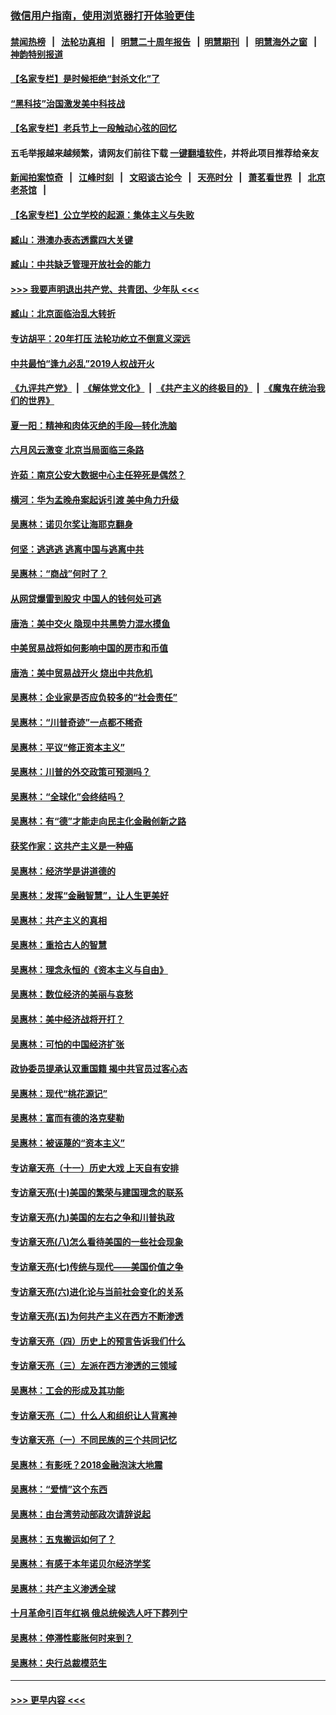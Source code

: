 ### [微信用户指南，使用浏览器打开体验更佳](https://github.com/gfw-breaker/banned-news1/blob/master/indexes/wechat-guide.md?t=0)
#### [禁闻热榜](热点新闻.md?t=0)  &nbsp;&nbsp;|&nbsp;&nbsp; [法轮功真相](https://github.com/gfw-breaker/truth/blob/master/README.md?t=0) &nbsp;&nbsp;|&nbsp;&nbsp; [明慧二十周年报告](https://github.com/gfw-breaker/mh-reports/blob/master/README.md?t=0) &nbsp;&nbsp;|&nbsp;&nbsp;[明慧期刊](https://github.com/gfw-breaker/mh-qikan) &nbsp;&nbsp;|&nbsp;&nbsp; [明慧海外之窗](https://github.com/gfw-breaker/mh-news/blob/master/README.md?t=0) &nbsp;&nbsp;|&nbsp;&nbsp; [神韵特别报道](https://github.com/gfw-breaker/mh-news/blob/master/shenyun.md?t=0)
#### [【名家专栏】是时候拒绝“封杀文化”了](../pages/nsc423/n11814093.md?t=02140722) 
#### [“黑科技”治国激发美中科技战](../pages/nsc423/n11638056.md?t=02140722) 
#### [【名家专栏】老兵节上一段触动心弦的回忆](../pages/nsc423/n11646016.md?t=02140722) 
#### 五毛举报越来越频繁，请网友们前往下载 [一键翻墙软件](https://github.com/gfw-breaker/ssr-accounts)，并将此项目推荐给亲友
#### [新闻拍案惊奇](https://github.com/gfw-breaker/banned-news1/blob/master/pages/link4.md) &nbsp;&nbsp;|&nbsp;&nbsp; [江峰时刻](https://github.com/gfw-breaker/banned-news1/blob/master/pages/link4.md) &nbsp;&nbsp;|&nbsp;&nbsp; [文昭谈古论今](https://github.com/gfw-breaker/banned-news1/blob/master/pages/link4.md) &nbsp;&nbsp;|&nbsp;&nbsp; [天亮时分](https://github.com/gfw-breaker/banned-news1/blob/master/pages/link4.md) &nbsp;&nbsp;|&nbsp;&nbsp; [萧茗看世界](https://github.com/gfw-breaker/banned-news1/blob/master/pages/link4.md) &nbsp;&nbsp;|&nbsp;&nbsp; [北京老茶馆](https://github.com/gfw-breaker/banned-news1/blob/master/pages/link4.md) &nbsp;&nbsp;|&nbsp;&nbsp; 
#### [【名家专栏】公立学校的起源：集体主义与失败](../pages/nsc423/n11601833.md?t=02140722) 
#### [臧山：港澳办表态透露四大关键](../pages/nsc423/n11421628.md?t=02140722) 
#### [臧山：中共缺乏管理开放社会的能力](../pages/nsc423/n11407457.md?t=02140722) 
#### [>>> 我要声明退出共产党、共青团、少年队 <<<](https://github.com/begood0513/goodnews/blob/master/quit/letter.md) 
#### [臧山：北京面临治乱大转折](../pages/nsc423/n11406895.md?t=02140722) 
#### [专访胡平：20年打压 法轮功屹立不倒意义深远](../pages/nsc423/n11398800.md?t=02140722) 
#### [中共最怕“逢九必乱”2019人权战开火](../pages/nsc423/n11385248.md?t=02140722) 
#### [《九评共产党》](https://github.com/begood0513/9ping.md/blob/master/README.md) &nbsp;|&nbsp; [《解体党文化》](../../../../jtdwh.md/blob/master/README.md)  &nbsp;|&nbsp; [《共产主义的终极目的》](../../../../gczydzjmd.md/blob/master/README.md) &nbsp;|&nbsp; [《魔鬼在统治我们的世界》](../../../../mgztzwmdsj.md/blob/master/README.md) 
#### [夏一阳：精神和肉体灭绝的手段—转化洗脑](../pages/nsc423/n11368250.md?t=02140722) 
#### [六月风云激变 北京当局面临三条路](../pages/nsc423/n11313668.md?t=02140722) 
#### [许茹：南京公安大数据中心主任猝死是偶然？](../pages/nsc423/n11064744.md?t=02140722) 
#### [横河：华为孟晚舟案起诉引渡 美中角力升级](../pages/nsc423/n11027230.md?t=02140722) 
#### [吴惠林：诺贝尔奖让海耶克翻身](../pages/nsc423/n10890049.md?t=02140722) 
#### [何坚：逃逃逃 逃离中国与逃离中共](../pages/nsc423/n10592891.md?t=02140722) 
#### [吴惠林：“商战”何时了？](../pages/nsc423/n10573558.md?t=02140722) 
#### [从网贷爆雷到股灾 中国人的钱何处可逃](../pages/nsc423/n10572800.md?t=02140722) 
#### [唐浩：美中交火 隐现中共黑势力混水摸鱼](../pages/nsc423/n10544040.md?t=02140722) 
#### [中美贸易战将如何影响中国的房市和币值](../pages/nsc423/n10543697.md?t=02140722) 
#### [唐浩：美中贸易战开火 烧出中共危机](../pages/nsc423/n10540126.md?t=02140722) 
#### [吴惠林：企业家是否应负较多的“社会责任”](../pages/nsc423/n10535022.md?t=02140722) 
#### [吴惠林：“川普奇迹”一点都不稀奇](../pages/nsc423/n10512808.md?t=02140722) 
#### [吴惠林：平议“修正资本主义”](../pages/nsc423/n10495724.md?t=02140722) 
#### [吴惠林：川普的外交政策可预测吗？](../pages/nsc423/n10462387.md?t=02140722) 
#### [吴惠林：“全球化”会终结吗？](../pages/nsc423/n10452838.md?t=02140722) 
#### [吴惠林：有“德”才能走向民主化金融创新之路](../pages/nsc423/n10432292.md?t=02140722) 
#### [获奖作家：这共产主义是一种癌](../pages/nsc423/n10431541.md?t=02140722) 
#### [吴惠林：经济学是讲道德的](../pages/nsc423/n10398014.md?t=02140722) 
#### [吴惠林：发挥“金融智慧”，让人生更美好](../pages/nsc423/n10375019.md?t=02140722) 
#### [吴惠林：共产主义的真相](../pages/nsc423/n10351394.md?t=02140722) 
#### [吴惠林：重拾古人的智慧](../pages/nsc423/n10337691.md?t=02140722) 
#### [吴惠林：理念永恒的《资本主义与自由》](../pages/nsc423/n10316274.md?t=02140722) 
#### [吴惠林：数位经济的美丽与哀愁](../pages/nsc423/n10292946.md?t=02140722) 
#### [吴惠林：美中经济战将开打？](../pages/nsc423/n10258825.md?t=02140722) 
#### [吴惠林：可怕的中国经济扩张](../pages/nsc423/n10219147.md?t=02140722) 
#### [政协委员提承认双重国籍 揭中共官员过客心态](../pages/nsc423/n10208809.md?t=02140722) 
#### [吴惠林：现代“桃花源记”](../pages/nsc423/n10185234.md?t=02140722) 
#### [吴惠林：富而有德的洛克斐勒](../pages/nsc423/n10142264.md?t=02140722) 
#### [吴惠林：被诬蔑的“资本主义”](../pages/nsc423/n10124816.md?t=02140722) 
#### [专访章天亮（十一）历史大戏 上天自有安排](../pages/nsc423/n10094905.md?t=02140722) 
#### [专访章天亮(十)美国的繁荣与建国理念的联系](../pages/nsc423/n10094899.md?t=02140722) 
#### [专访章天亮(九)美国的左右之争和川普执政](../pages/nsc423/n10094889.md?t=02140722) 
#### [专访章天亮(八)怎么看待美国的一些社会现象](../pages/nsc423/n10094857.md?t=02140722) 
#### [专访章天亮(七)传统与现代——美国价值之争](../pages/nsc423/n10093140.md?t=02140722) 
#### [专访章天亮(六)进化论与当前社会变化的关系](../pages/nsc423/n10092036.md?t=02140722) 
#### [专访章天亮(五)为何共产主义在西方不断渗透](../pages/nsc423/n10083620.md?t=02140722) 
#### [专访章天亮（四）历史上的预言告诉我们什么](../pages/nsc423/n10083606.md?t=02140722) 
#### [专访章天亮（三）左派在西方渗透的三领域](../pages/nsc423/n10081115.md?t=02140722) 
#### [吴惠林：工会的形成及其功能](../pages/nsc423/n10080633.md?t=02140722) 
#### [专访章天亮（二）什么人和组织让人背离神](../pages/nsc423/n10076637.md?t=02140722) 
#### [专访章天亮（一）不同民族的三个共同记忆](../pages/nsc423/n10074188.md?t=02140722) 
#### [吴惠林：有影呒？2018金融泡沫大地震](../pages/nsc423/n10040534.md?t=02140722) 
#### [吴惠林：“爱情”这个东西](../pages/nsc423/n10019423.md?t=02140722) 
#### [吴惠林：由台湾劳动部政次请辞说起](../pages/nsc423/n9979679.md?t=02140722) 
#### [吴惠林：五鬼搬运如何了？](../pages/nsc423/n9925338.md?t=02140722) 
#### [吴惠林：有感于本年诺贝尔经济学奖](../pages/nsc423/n9871883.md?t=02140722) 
#### [吴惠林：共产主义渗透全球](../pages/nsc423/n9812748.md?t=02140722) 
#### [十月革命引百年红祸 俄总统候选人吁下葬列宁](../pages/nsc423/n9810182.md?t=02140722) 
#### [吴惠林：停滞性膨胀何时来到？](../pages/nsc423/n9764136.md?t=02140722) 
#### [吴惠林：央行总裁模范生](../pages/nsc423/n9728134.md?t=02140722) 

----
#### [ >>> 更早内容 <<< ](../indexes/nsc423-earlier.md)
